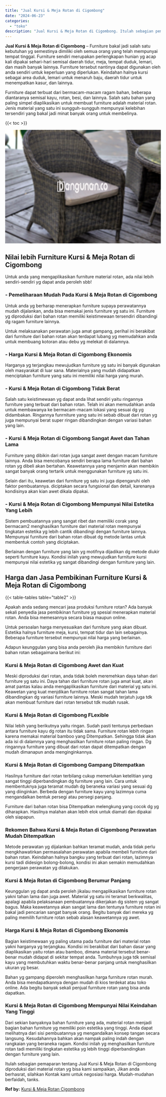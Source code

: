```yaml
---
title: "Jual Kursi & Meja Rotan di Cigombong"
date: "2024-06-23"
categories: 
  - "toko"
description: "Jual Kursi & Meja Rotan di Cigombong. Itulah sebagian pemaparan tentang Jual Kursi & Meja Rotan di Cigombong diproduksi dari material rotan yg bisa kami samp..."
---
```


**Jual Kursi & Meja Rotan di Cigombong** – Furniture bakal jadi salah satu kebutuhan yg semestinya dimiliki oleh semua orang yang telah mempunyai tempat tinggal. Furniture sendiri merupakan perlengkapan hunian yg acap kali dipakai sehari-hari semisal daerah tidur, meja, tempat duduk, lemari, dan masih banyak lainnya. Furniture tersebut nantinya dapat digunakan oleh anda sendiri untuk keperluan yang diperlukan. Keindahan halnya kursi sebagai area duduk, lemari untuk menaruh baju, daerah tidur untuk menempatkan kasur, dan lainnya.

Furniture dapat terbuat dari bermacam-macam ragam bahan, beberapa diantaranya semisal kayu, rotan, besi, dan lainnya. Salah satu bahan yang paling simpel diaplikasikan untuk membuat furniture adalah material rotan. Jenis material yang satu ini sungguh-sungguh mempunyai kelebihan tersendiri yang bakal jadi minat banyak orang untuk membelinya.

{{< toc >}}

![Jual Kursi & Meja Rotan di Cigombong](/images/kursi-meja-rotan-murah28.png)

## Nilai lebih Furniture Kursi & Meja Rotan di Cigombong

Untuk anda yang mengaplikasikan furniture material rotan, ada nilai lebih sendiri-sendiri yg dapat anda peroleh sbb!

### \- Pemeliharaan Mudah Pada Kursi & Meja Rotan di Cigombong

Untuk anda yg berharap menerapkan furniture supaya perawatannya mudah dijalankan, anda bisa memakai jenis furniture yg satu ini. Furniture yg diproduksi dari bahan rotan memiliki keistimewaan tersendiri dibandingi dg ragam furniture lainnya.

Untuk melaksanakan perawatan juga amat gampang, perihal ini berakibat dari furniture dari bahan rotan akan terdapat lubang yg memudahkan anda untuk membuang kotoran atau debu yg melekat di dalamnya.

### \- Harga Kursi & Meja Rotan di Cigombong Ekonomis

Harganya yg terjangkau mewujudkan furniture yg satu ini banyak digunakan oleh masyarakat di luar sana. Materialnya yang mudah didapatkan menciptakan furniture yang satu ini memiliki nilai harga yang murah.

### \- Kursi & Meja Rotan di Cigombong Tidak Berat

Salah satu keistimewaan yg dapat anda lihat sendiri yaitu ringannya furniture yang terbuat dari bahan rotan. Telah ini akan memudahkan anda untuk membawanya ke bermacam-macam lokasi yang sesuai dg yg didambakan. Ringannya funrniture yang satu ini sebab dibuat dari rotan yg juga mempunyai berat super ringan dibandingkan dengan variasi bahan yang lain.

### \- Kursi & Meja Rotan di Cigombong Sangat Awet dan Tahan Lama

Furniture yang dibikin dari rotan juga sangat awet dengan macam furniture lainnya. Anda bisa mencobanya sendiri berapa lama furniture dari bahan rotan yg dibeli akan bertahan. Keawetannya yang menjamin akan membikin sangat banyak orang tertarik untuk menggunakan furniture yg satu ini.

Selain dari itu, keawetan dari furniture yg satu ini juga dipengaruhi oleh faktor pembuatannya. diciptakan secara fungsional dan detail, karenanya kondisinya akan kian awet dikala dipakai.

### \- Kursi & Meja Rotan di Cigombong Mempunyai Nilai Estetika Yang Lebih

Sistem pembuatannya yang sangat ribet dan memiliki corak yang bermacam2 menghasilkan furniture dari material rotan mempunyai tingkatan estetika yg lebih cantik dibandingi dengan furniture lainnya. Mempunyai furniture dari bahan rotan dibuat dg metode lantas untuk membentuk contoh yang diciptakan.

Berlainan dengan furniture yang lain yg motifnya dijadikan dg metode diukir seperti furniture kayu. Kondisi inilah yang mewujudkan furniture kursi mempunyai nilai estetika yg sangat dibandingi dengan furniture yang lain.

## Harga dan Jasa Pembikinan Furniture Kursi & Meja Rotan di Cigombong

{{< table-tables table="table2" >}}

Apakah anda sedang mencari jasa produksi furniture rotan? Ada banyak sekali penyedia jasa pembikinan furniture yg spesial menerapkan material rotan. Anda bisa memesannya secara biasa maupun online.

Untuk persoalan harga menyesuaikan dari furniture yang akan dibuat. Estetika halnya furniture meja, kursi, tempat tidur dan lain sebagainya. Beberapa furniture tersebut mempunyai nilai harga yang berlainan.

Adapun keunggulan yang bisa anda peroleh jika membikin furniture dari bahan rotan sebagaimana berikut ini:

### Kursi & Meja Rotan di Cigombong Awet dan Kuat

Meski diproduksi dari rotan, anda tidak boleh meremehkan daya tahan dari furniture yg satu ini. Daya tahan dari furniture rotan juga amat kuat, akan amat pantas kalau anda mengaplikasikan furniture dari material yg satu ini. Keawetan yang kuat menjdikan furniture rotan sangat tahan lama dibandingkan dg variasi furniture lainnya. Meski mudah terjatuh juga tdk akan membuat furniture dari rotan tersebut tdk mudah rusak.

### Kursi & Meja Rotan di Cigombong FLexible

Nilai lebih yang berikutnya yaitu ringan. Sudah pasti tentunya perbedaan antara furniture kayu dg rotan itu tidak sama. Furniture rotan lebih ringan karena memakai material bamboo yang Ditempatkan. Sehingga tidak akan ada isi di dalamnya yang menghasilkan furniture rotan paling ringan. Dg ringannya furniture yang dibuat dari rotan dapat ditempatkan dengan mudah dimanapun anda menginginkannya.

### Kursi & Meja Rotan di Cigombong Gampang Ditempatkan

Hasilnya furniture dari rotan terbilang cukup memerlukan ketelitian yang sangat tinggi diperbandingkan dg furniture yang lain. Cara untuk membentuknya juga teramat mudah dg beraneka variasi yang sesuai dg yang diinginkan. Berbeda dengan furniture kayu yang lazimnya cuma mengandalkan bentuk persegi atau persegi panjang.

Furniture dari bahan rotan bisa Ditempatkan melengkung yang cocok dg yg diharapkan. Hasilnya malahan akan lebih elok untuk diamati dan dipakai oleh siapapun.

### Rekomen Bahwa Kursi & Meja Rotan di Cigombong Perawatan Mudah Ditempatkan

Metode perawatan yg dijalankan bahkan teramat mudah, anda tidak perlu mengkhawatirkan permasalahan perawatan apabila membeli furniture dari bahan rotan. Keindahan halnya bangku yang terbuat dari rotan, lazimnya kursi tadi didesign bolong-bolong, kondisi ini akan semakin memudahkan pengerjaan perawatan yg dilakukan.

### Kursi & Meja Rotan di Cigombong Berumur Panjang

Keunggulan yg dapat anda peroleh jikalau mengaplikasikan furniture rotan yakni tahan lama dan juga awet. Material yg satu ini teramat berkwalitas, apalagi apabila pelaksanaan pembuatannya dikerjakan dg sistem yg sangat bagus. Maka keawetannya akan sangat lama dan tentunya furniture rotan ini bakal jadi pencarian sangat banyak orang. Begitu banyak dari mereka yg paling memilih furniture rotan sebab alasan keawetannya yg awet.

### Harga Kursi & Meja Rotan di Cigombong Ekonomis

Bagian keistimewaan yg paling utama pada furniture dari material rotan yakni harganya yg terjangkau. Kondisi ini berakibat dari bahan dasar yang diaplikasikan yaitu rotan atau bamboo, dimana material tersebut benar-benar mudah didapat di sekitar tempat anda. Tumbuhnya juga tdk semisal kayu yang membutuhkan waktu benar-benar panjang untuk menghasilkan ukuran yg besar.

Bahan yg gampang diperoleh menghasilkan harga furniture rotan murah. Anda bisa mendapatkannya dengan mudah di kios terdekat atau toko online. Ada begitu banyak sekali penjual furniture rotan yang bisa anda dapatkan.

### Kursi & Meja Rotan di Cigombong Mempunyai Nilai Keindahan Yang Tinggi

Dari sekian banyaknya bahan furniture yang ada, material rotan menjadi bagian bahan furniture yg memiliki poin estetika yang tinggi. Anda dapat melihatnya dari sisi pembuatannya yg mengandalkan konsep tangan secara langsung. Kesudahannya bahkan akan nampak paling indah dengan rangkaian yang beraneka ragam. Kondisi inilah yg menghasilkan furniture rotan tadi memiliki tingkatan estetika yg lebih tinggi diperbandingkan dengan furniture yang lain.

Itulah sebagian pemaparan tentang Jual Kursi & Meja Rotan di Cigombong diproduksi dari material rotan yg bisa kami sampaikan, Jikan anda berhasrat, silahkan Kontak kami untuk negosiasi harga. Mudah-mudahan berfaidah, tanks.

**Ref by:** [Kursi & Meja Rotan Cigombong](https://id.wikipedia.org/wiki/Kursi)
